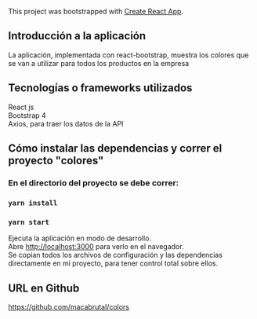 This project was bootstrapped with [Create React App](https://github.com/facebook/create-react-app).

## Introducción a la aplicación
La aplicación, implementada con react-bootstrap, muestra los colores que se van a utilizar para todos los productos en la empresa

## Tecnologías o frameworks utilizados
React js <br />
Bootstrap 4 <br />
Axios, para traer los datos de la API

## Cómo instalar las dependencias y correr el proyecto "colores"

### En el directorio del proyecto se debe correr: 

### `yarn install`
### `yarn start`
Ejecuta la aplicación en modo de desarrollo.<br />
Abre [http://localhost:3000](http://localhost:3000) para verlo en el navegador.<br />
Se copian todos los archivos de configuración y las dependencias directamente en mi proyecto, para tener control total sobre ellos.

## URL en Github
https://github.com/macabrutal/colors



